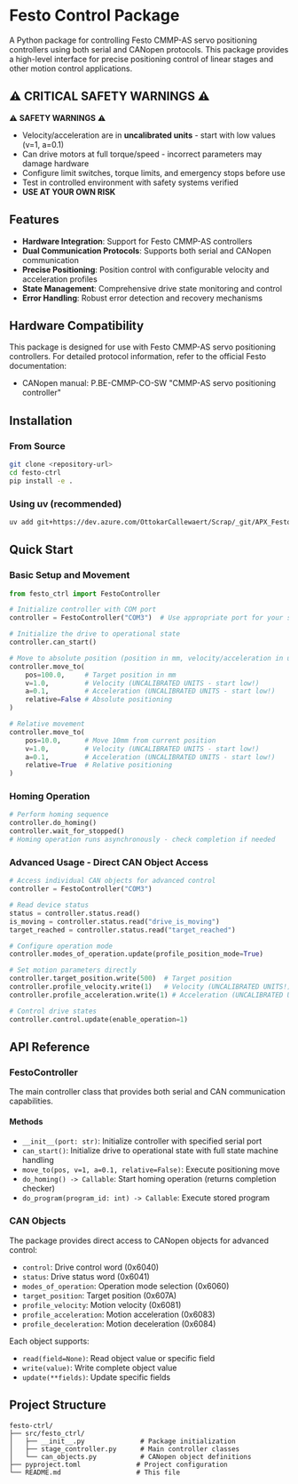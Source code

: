 # Festo Control Package

A Python package for controlling Festo CMMP-AS servo positioning controllers using both serial and CANopen protocols. This package provides a high-level interface for precise positioning control of linear stages and other motion control applications.

## ⚠️ CRITICAL SAFETY WARNINGS ⚠️

⚠️ **SAFETY WARNINGS** ⚠️
- Velocity/acceleration are in **uncalibrated units** - start with low values (v=1, a=0.1)
- Can drive motors at full torque/speed - incorrect parameters may damage hardware
- Configure limit switches, torque limits, and emergency stops before use
- Test in controlled environment with safety systems verified
- **USE AT YOUR OWN RISK**

## Features

- **Hardware Integration**: Support for Festo CMMP-AS controllers
- **Dual Communication Protocols**: Supports both serial and CANopen communication
- **Precise Positioning**: Position control with configurable velocity and acceleration profiles
- **State Management**: Comprehensive drive state monitoring and control
- **Error Handling**: Robust error detection and recovery mechanisms

## Hardware Compatibility

This package is designed for use with Festo CMMP-AS servo positioning controllers. For detailed protocol information, refer to the official Festo documentation:
- CANopen manual: P.BE-CMMP-CO-SW "CMMP-AS servo positioning controller"

## Installation

### From Source

```bash
git clone <repository-url>
cd festo-ctrl
pip install -e .
```

### Using uv (recommended)

```bash
uv add git+https://dev.azure.com/OttokarCallewaert/Scrap/_git/APX_FestoController
```

## Quick Start

### Basic Setup and Movement

```python
from festo_ctrl import FestoController

# Initialize controller with COM port
controller = FestoController("COM3")  # Use appropriate port for your system

# Initialize the drive to operational state
controller.can_start()

# Move to absolute position (position in mm, velocity/acceleration in uncalibrated units)
controller.move_to(
    pos=100.0,     # Target position in mm
    v=1.0,         # Velocity (UNCALIBRATED UNITS - start low!)
    a=0.1,         # Acceleration (UNCALIBRATED UNITS - start low!)
    relative=False # Absolute positioning
)

# Relative movement
controller.move_to(
    pos=10.0,      # Move 10mm from current position
    v=1.0,         # Velocity (UNCALIBRATED UNITS - start low!)
    a=0.1,         # Acceleration (UNCALIBRATED UNITS - start low!)
    relative=True  # Relative positioning
)
```

### Homing Operation

```python
# Perform homing sequence
controller.do_homing()
controller.wait_for_stopped()
# Homing operation runs asynchronously - check completion if needed
```

### Advanced Usage - Direct CAN Object Access

```python
# Access individual CAN objects for advanced control
controller = FestoController("COM3")

# Read device status
status = controller.status.read()
is_moving = controller.status.read("drive_is_moving")
target_reached = controller.status.read("target_reached")

# Configure operation mode
controller.modes_of_operation.update(profile_position_mode=True)

# Set motion parameters directly
controller.target_position.write(500)  # Target position
controller.profile_velocity.write(1)   # Velocity (UNCALIBRATED UNITS!)
controller.profile_acceleration.write(1) # Acceleration (UNCALIBRATED UNITS!)

# Control drive states
controller.control.update(enable_operation=1)
```

## API Reference

### FestoController

The main controller class that provides both serial and CAN communication capabilities.

#### Methods

- `__init__(port: str)`: Initialize controller with specified serial port
- `can_start()`: Initialize drive to operational state with full state machine handling
- `move_to(pos, v=1, a=0.1, relative=False)`: Execute positioning move
- `do_homing() -> Callable`: Start homing operation (returns completion checker)
- `do_program(program_id: int) -> Callable`: Execute stored program

### CAN Objects

The package provides direct access to CANopen objects for advanced control:

- `control`: Drive control word (0x6040)
- `status`: Drive status word (0x6041) 
- `modes_of_operation`: Operation mode selection (0x6060)
- `target_position`: Target position (0x607A)
- `profile_velocity`: Motion velocity (0x6081)
- `profile_acceleration`: Motion acceleration (0x6083)
- `profile_deceleration`: Motion deceleration (0x6084)

Each object supports:
- `read(field=None)`: Read object value or specific field
- `write(value)`: Write complete object value
- `update(**fields)`: Update specific fields

## Project Structure

```
festo-ctrl/
├── src/festo_ctrl/
│   ├── __init__.py              # Package initialization
│   ├── stage_controller.py      # Main controller classes
│   └── can_objects.py           # CANopen object definitions
├── pyproject.toml              # Project configuration
└── README.md                   # This file
```
